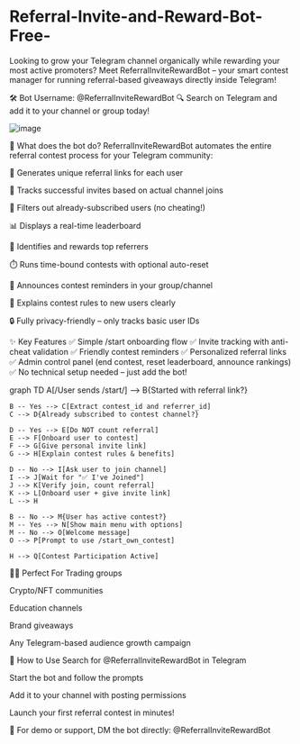 # Referral-Invite-and-Reward-Bot-Free-
Looking to grow your Telegram channel organically while rewarding your most active promoters? Meet ReferralInviteRewardBot – your smart contest manager for running referral-based giveaways directly inside Telegram!

🛠 Bot Username: @ReferralInviteRewardBot
🔍 Search on Telegram and add it to your channel or group today!

![image](https://github.com/user-attachments/assets/2d172cac-aa5f-4a57-80fc-04248207ee2f)

🚀 What does the bot do?
ReferralInviteRewardBot automates the entire referral contest process for your Telegram community:

🔗 Generates unique referral links for each user

🧲 Tracks successful invites based on actual channel joins

👥 Filters out already-subscribed users (no cheating!)

📊 Displays a real-time leaderboard

🎉 Identifies and rewards top referrers

⏱️ Runs time-bound contests with optional auto-reset

📣 Announces contest reminders in your group/channel

🧠 Explains contest rules to new users clearly

🔒 Fully privacy-friendly – only tracks basic user IDs

✨ Key Features
✅ Simple /start onboarding flow
✅ Invite tracking with anti-cheat validation
✅ Friendly contest reminders
✅ Personalized referral links
✅ Admin control panel (end contest, reset leaderboard, announce rankings)
✅ No technical setup needed – just add the bot!


graph TD
    A[/User sends /start/] --> B{Started with referral link?}
    
    B -- Yes --> C[Extract contest_id and referrer_id]
    C --> D{Already subscribed to contest channel?}
    
    D -- Yes --> E[Do NOT count referral]
    E --> F[Onboard user to contest]
    F --> G[Give personal invite link]
    G --> H[Explain contest rules & benefits]
    
    D -- No --> I[Ask user to join channel]
    I --> J[Wait for "✅ I've Joined"]
    J --> K[Verify join, count referral]
    K --> L[Onboard user + give invite link]
    L --> H

    B -- No --> M{User has active contest?}
    M -- Yes --> N[Show main menu with options]
    M -- No --> O[Welcome message]
    O --> P[Prompt to use /start_own_contest]

    H --> Q[Contest Participation Active]


👨‍💼 Perfect For
Trading groups

Crypto/NFT communities

Education channels

Brand giveaways

Any Telegram-based audience growth campaign

📌 How to Use
Search for @ReferralInviteRewardBot in Telegram

Start the bot and follow the prompts

Add it to your channel with posting permissions

Launch your first referral contest in minutes!

💬 For demo or support, DM the bot directly: @ReferralInviteRewardBot
